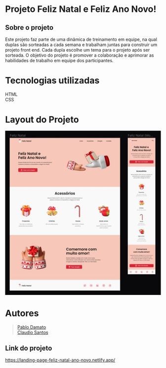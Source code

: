 
# Projeto Feliz Natal e Feliz Ano Novo!

## Sobre o projeto
Este projeto faz parte de uma dinâmica de treinamento em equipe, na qual duplas são sorteadas a cada semana e trabalham juntas para construir um projeto front end. Cada dupla escolhe um tema para o projeto após ser sorteada. O objetivo do projeto é promover a colaboração e aprimorar as habilidades de trabalho em equipe dos participantes.

# Tecnologias utilizadas
HTML<br>
CSS

# Layout do Projeto

![project.jpg](/assets/img/project.jpg)

# Autores
> <a href="https://github.com/PabloDamato">Pablo Damato</a> <br>
> <a href="https://github.com/claudiosssant">Claudio Santos</a> <br>

## Link do projeto
https://landing-page-feliz-natal-ano-novo.netlify.app/

